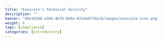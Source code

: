 ```yaml
---
title: "Exoscale's Technical Security"
description: ""
banner: "98e16360-a366-4b78-8e0a-031da07fdacb/images/exoscale-icon.png"
weight: 6
tags: [compliance]
categories: [introductory]
---
```

